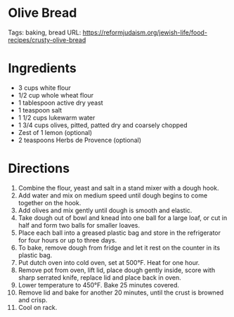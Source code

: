 # Olive Bread

Tags: baking, bread
URL: https://reformjudaism.org/jewish-life/food-recipes/crusty-olive-bread

# **Ingredients**

- 3 cups white flour
- 1/2 cup whole wheat flour
- 1 tablespoon active dry yeast
- 1 teaspoon salt
- 1 1/2 cups lukewarm water
- 1 3/4 cups olives, pitted, patted dry and coarsely chopped
- Zest of 1 lemon (optional)
- 2 teaspoons Herbs de Provence (optional)

# **Directions**

1. Combine the flour, yeast and salt in a stand mixer with a dough hook.
2. Add water and mix on medium speed until dough begins to come together on the hook.
3. Add olives and mix gently until dough is smooth and elastic.
4. Take dough out of bowl and knead into one ball for a large loaf, or cut in half and form two balls for smaller loaves.
5. Place each ball into a greased plastic bag and store in the refrigerator for four hours or up to three days.
6. To bake, remove dough from fridge and let it rest on the counter in its plastic bag.
7. Put dutch oven into cold oven, set at 500°F. Heat for one hour.
8. Remove pot from oven, lift lid, place dough gently inside, score with sharp serrated knife, replace lid and place back in oven.
9. Lower temperature to 450°F. Bake 25 minutes covered.
10. Remove lid and bake for another 20 minutes, until the crust is browned and crisp.
11. Cool on rack.